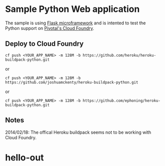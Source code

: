 Sample Python Web application
=============================

The sample is using [Flask microframework](http://flask.pocoo.org/) and is intented to test the Python support on [Pivotal's Cloud Foundry](https://run.pivotal.io/).

Deploy to Cloud Foundry
-----------------------
```script
cf push <YOUR_APP_NAME> -m 128M -b https://github.com/heroku/heroku-buildpack-python.git
```
or
```script
cf push <YOUR_APP_NAME> -m 128M -b https://github.com/joshuamckenty/heroku-buildpack-python.git
```
or
```script
cf push <YOUR_APP_NAME> -m 128M -b https://github.com/ephoning/heroku-buildpack-python.git
````

Notes
-----
2014/02/18: The offical Heroku buildpack seems not to be working with Cloud Foundry.
# hello-out
